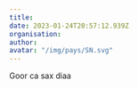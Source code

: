```yaml
---
title: 
date: 2023-01-24T20:57:12.939Z
organisation: 
author: 
avatar: "/img/pays/SN.svg"
---
```


Goor ca sax diaa